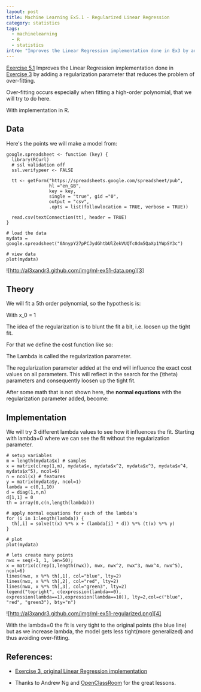 ```yaml
--- 
layout: post
title: Machine Learning Ex5.1 - Regularized Linear Regression
category: statistics
tags:
  - machinelearning
  - R
  - statistics
intro: "Improves the Linear Regression implementation done in Ex3 by adding a regularization parameter that reduces the problem of over-fitting"
---
```



<script type="text/javascript" src="http://cdn.mathjax.org/mathjax/1.1-latest/MathJax.js?config=TeX-AMS-MML_HTMLorMML-full">
    MathJax.Hub.Config({
            jax: ["input/TeX", "output/HTML-CSS"],
        extensions: ["tex2jax.js","TeX/AMSmath.js","TeX/AMSsymbols.js",
                     "TeX/noUndefined.js"],
        tex2jax: {
            inlineMath: [ ["\\(","\\)"] ],
            displayMath: [ ['$$','$$'], ["\\[","\\]"], ["\\begin{displaymath}","\\end{displaymath}"] ],
            skipTags: ["script","noscript","style","textarea","pre","code"],
            ignoreClass: "tex2jax_ignore",
            processEscapes: false,
            processEnvironments: true,
            preview: "TeX"
        },
        showProcessingMessages: true,
        displayAlign: "left",
        displayIndent: "2em",
 
        "HTML-CSS": {
             scale: 100,
             availableFonts: ["STIX","TeX"],
             preferredFont: "TeX",
             webFont: "TeX",
             imageFont: "TeX",
             showMathMenu: true,
        },
        MMLorHTML: {
             prefer: {
                 MSIE:    "MML",
                 Firefox: "MML",
                 Opera:   "HTML",
                 other:   "HTML"
             }
        }
    });
</script>

[Exercise 5.1][1] Improves the Linear Regression implementation done in
[Exercise 3][2] by adding a regularization parameter that reduces the problem
of over-fitting.

Over-fitting occurs especially when fitting a high-order polynomial, that we
will try to do here.

With implementation in R.

<div class="toc"></div>

## Data

Here's the points we will make a model from:

    
    google.spreadsheet <- function (key) {
      library(RCurl)
      # ssl validation off
      ssl.verifypeer <- FALSE
    
      tt <- getForm("https://spreadsheets.google.com/spreadsheet/pub", 
                    hl ="en_GB",
                    key = key, 
                    single = "true", gid ="0", 
                    output = "csv", 
                    .opts = list(followlocation = TRUE, verbose = TRUE)) 
    
      read.csv(textConnection(tt), header = TRUE)
    }
    
    # load the data
    mydata = google.spreadsheet("0AnypY27pPCJydGhtbUlZekVUQTc0dm5QaXp1YWpSY3c")
    
    # view data
    plot(mydata)
    

![http://al3xandr3.github.com/img/ml-ex51-data.png][3]

## Theory

We will fit a 5th order polynomial, so the hypothesis is:

<script type="math/tex; mode=display">
h_\theta(x) = \theta_0 x_0 + \theta_1 x_1 + \theta_2 x_2^2 + \theta_3 x_3^3 + \theta_4 x_4^4 + \theta_5 x_5^5
</script>

With x_0 = 1

The idea of the regularization is to blunt the fit a bit, i.e. loosen up the
tight fit.

For that we define the cost function like so:

<script type="math/tex; mode=display">
J(\theta) = \frac{1}{2m} [\sum_{i=1}^m ((h_\theta(x^{(i)}) - y^{(i)})^2) + \lambda \sum_{i=1}^n \theta^2]
</script>

The Lambda is called the regularization parameter.

The regularization parameter added at the end will influence the exact cost
values on all parameters. This will reflect in the search for the \(\theta\)
parameters and consequently loosen up the tight fit.

After some math that is not shown here, the **normal equations** with the
regularization parameter added, become:

<script type="math/tex; mode=display">
\theta = (X^T X + \lambda \begin{bmatrix} 0 & & & \\ & 1 & & \\ & & ... & \\ & & & 1 \end{bmatrix} )^{-1} (X^T y)
</script>

## Implementation

We will try 3 different lambda values to see how it influences the fit.
Starting with lambda=0 where we can see the fit without the
regularization parameter.

    
    # setup variables
    m = length(mydata$x) # samples
    x = matrix(c(rep(1,m), mydata$x, mydata$x^2, mydata$x^3, mydata$x^4, mydata$x^5), ncol=6)
    n = ncol(x) # features
    y = matrix(mydata$y, ncol=1)
    lambda = c(0,1,10)
    d = diag(1,n,n)
    d[1,1] = 0
    th = array(0,c(n,length(lambda)))
    
    # apply normal equations for each of the lambda's
    for (i in 1:length(lambda)) {
      th[,i] = solve(t(x) %*% x + (lambda[i] * d)) %*% (t(x) %*% y)
    }
    
    # plot
    plot(mydata)
    
    # lets create many points
    nwx = seq(-1, 1, len=50);
    x = matrix(c(rep(1,length(nwx)), nwx, nwx^2, nwx^3, nwx^4, nwx^5), ncol=6)
    lines(nwx, x %*% th[,1], col="blue", lty=2)
    lines(nwx, x %*% th[,2], col="red", lty=2)
    lines(nwx, x %*% th[,3], col="green3", lty=2)
    legend("topright", c(expression(lambda==0), expression(lambda==1),expression(lambda==10)), lty=2,col=c("blue", "red", "green3"), bty="n")
    

![http://al3xandr3.github.com/img/ml-ex51-regularized.png][4]

With the lambda=0 the fit is very tight to the original points (the blue
line) but as we increase lambda, the model gets less tight(more generalized)
and thus avoiding over-fitting.

## References:

- [Exercise 3, original Linear Regression implementation][2]
- Thanks to Andrew Ng and [OpenClassRoom][5] for the great lessons. 

   [1]: http://openclassroom.stanford.edu/MainFolder/DocumentPage.php?course=MachineLearning&doc=exercises/ex5/ex5.html
   [2]: http://al3xandr3.github.com/2011/03/08/ml-ex3.html
   [3]: http://al3xandr3.github.com/img/ml-ex51-data.png
   [4]: http://al3xandr3.github.com/img/ml-ex51-regularized.png
   [5]: http://openclassroom.stanford.edu/MainFolder/HomePage.php

